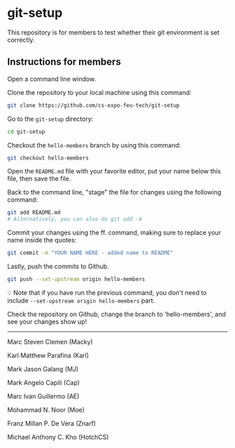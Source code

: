 # git-setup
This repository is for members to test whether their git environment is set correctly.

## Instructions for members

Open a command line window.

Clone the repository to your local machine using this command:

```bash
git clone https://github.com/cs-expo-feu-tech/git-setup
```

Go to the `git-setup` directory:

```bash
cd git-setup
```

Checkout the `hello-members` branch by using this command:

```bash
git checkout hello-members
```

Open the `README.md` file with your favorite editor, put your name below this file, then save the file.

Back to the command line, "stage" the file for changes using the following command:

```bash
git add README.md
# Alternatively, you can also do git add -A
```

Commit your changes using the ff. command, making sure to replace your name inside the quotes:

```bash
git commit -m "YOUR NAME HERE - added name to README"
```

Lastly, push the commits to Github.

```bash
git push --set-upstream origin hello-members
```

💡 Note that if you have run the previous command, you don't need to include `--set-upstream origin hello-members` part.

Check the repository on Github, change the branch to 'hello-members', and see your changes show up!

---

Marc Steven Clemen (Macky)

Karl Matthew Parafina (Karl)

Mark Jason Galang (MJ)

Mark Angelo Capili (Cap)

Marc Ivan Guillermo (AE)

Mohammad N. Noor (Moe)

Franz Millan P. De Vera (Znarf)

Michael Anthony C. Kho (HotchCS)